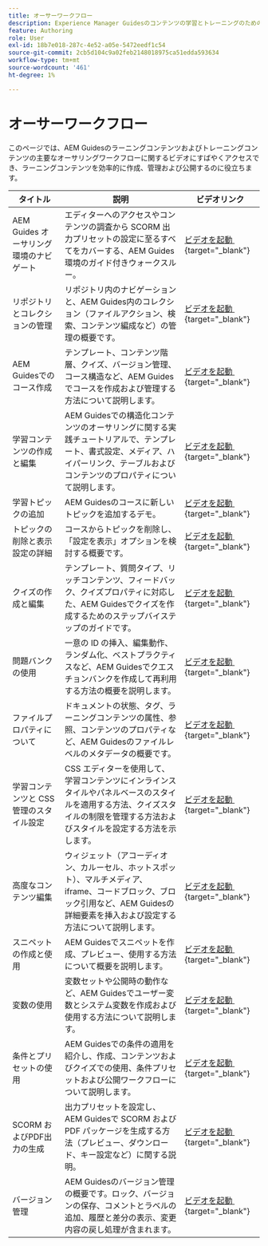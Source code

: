 ```yaml
---
title: オーサーワークフロー
description: Experience Manager Guidesのコンテンツの学習とトレーニングのためのオーサーワークフローについて説明します。
feature: Authoring
role: User
exl-id: 18b7e018-287c-4e52-a05e-5472eedf1c54
source-git-commit: 2cb5d104c9a02feb2148018975ca51edda593634
workflow-type: tm+mt
source-wordcount: '461'
ht-degree: 1%

---
```


# オーサーワークフロー

このページでは、AEM Guidesのラーニングコンテンツおよびトレーニングコンテンツの主要なオーサリングワークフローに関するビデオにすばやくアクセスでき、ラーニングコンテンツを効率的に作成、管理および公開するのに役立ちます。

| タイトル | 説明 | ビデオリンク |
|-------|-------------|------------|
| AEM Guides オーサリング環境のナビゲート | エディターへのアクセスやコンテンツの調査から SCORM 出力プリセットの設定に至るすべてをカバーする、AEM Guides環境のガイド付きウォークスルー。 | [&#x200B; ビデオを起動 &#x200B;](https://video.tv.adobe.com/v/3469540/aem-guides-learning-content){target="_blank"} |
| リポジトリとコレクションの管理 | リポジトリ内のナビゲーションと、AEM Guides内のコレクション（ファイルアクション、検索、コンテンツ編成など）の管理の概要です。 | [&#x200B; ビデオを起動 &#x200B;](https://video.tv.adobe.com/v/3469539/learning-content-aem-guides){target="_blank"} |
| AEM Guidesでのコース作成 | テンプレート、コンテンツ階層、クイズ、バージョン管理、コース構造など、AEM Guidesでコースを作成および管理する方法について説明します。 | [&#x200B; ビデオを起動 &#x200B;](https://video.tv.adobe.com/v/3469537/aem-guides-learning-content){target="_blank"} |
| 学習コンテンツの作成と編集 | AEM Guidesでの構造化コンテンツのオーサリングに関する実践チュートリアルで、テンプレート、書式設定、メディア、ハイパーリンク、テーブルおよびコンテンツのプロパティについて説明します。 | [&#x200B; ビデオを起動 &#x200B;](https://video.tv.adobe.com/v/3469535/learning-content-aem-guides){target="_blank"} |
| 学習トピックの追加 | AEM Guidesのコースに新しいトピックを追加するデモ。 | [&#x200B; ビデオを起動 &#x200B;](https://video.tv.adobe.com/v/3475211/learning-content-aem-guides){target="_blank"} |
| トピックの削除と表示設定の詳細 | コースからトピックを削除し、「設定を表示」オプションを検討する概要です。 | [&#x200B; ビデオを起動 &#x200B;](https://video.tv.adobe.com/v/3475210/learning-content-aem-guides){target="_blank"} |
| クイズの作成と編集 | テンプレート、質問タイプ、リッチコンテンツ、フィードバック、クイズプロパティに対応した、AEM Guidesでクイズを作成するためのステップバイステップのガイドです。 | [&#x200B; ビデオを起動 &#x200B;](https://video.tv.adobe.com/v/3475209/aem-guides-learning-content){target="_blank"} |
| 問題バンクの使用 | 一意の ID の挿入、編集動作、ランダム化、ベストプラクティスなど、AEM Guidesでクエスチョンバンクを作成して再利用する方法の概要を説明します。 | [&#x200B; ビデオを起動 &#x200B;](https://video.tv.adobe.com/v/3475212/learning-content-aem-guides){target="_blank"} |
| ファイルプロパティについて | ドキュメントの状態、タグ、ラーニングコンテンツの属性、参照、コンテンツのプロパティなど、AEM Guidesのファイルレベルのメタデータの概要です。 | [&#x200B; ビデオを起動 &#x200B;](https://video.tv.adobe.com/v/3469538/learning-content-aem-guides){target="_blank"} |
| 学習コンテンツと CSS 管理のスタイル設定 | CSS エディターを使用して、学習コンテンツにインラインスタイルやパネルベースのスタイルを適用する方法、クイズスタイルの制限を管理する方法およびスタイルを設定する方法を示します。 | [&#x200B; ビデオを起動 &#x200B;](https://video.tv.adobe.com/v/3469533/aem-guides-learning-content){target="_blank"} |
| 高度なコンテンツ編集 | ウィジェット（アコーディオン、カルーセル、ホットスポット）、マルチメディア、iframe、コードブロック、ブロック引用など、AEM Guidesの詳細要素を挿入および設定する方法について説明します。 | [&#x200B; ビデオを起動 &#x200B;](https://video.tv.adobe.com/v/3469531/learning-content-aem-guides){target="_blank"} |
| スニペットの作成と使用 | AEM Guidesでスニペットを作成、プレビュー、使用する方法について概要を説明します。 | [&#x200B; ビデオを起動 &#x200B;](https://video.tv.adobe.com/v/3469534/learning-content-aem-guides){target="_blank"} |
| 変数の使用 | 変数セットや公開時の動作など、AEM Guidesでユーザー変数とシステム変数を作成および使用する方法について説明します。 | [&#x200B; ビデオを起動 &#x200B;](https://video.tv.adobe.com/v/3469532/aem-guides-learning-content){target="_blank"} |
| 条件とプリセットの使用 | AEM Guidesでの条件の適用を紹介し、作成、コンテンツおよびクイズでの使用、条件プリセットおよび公開ワークフローについて説明します。 | [&#x200B; ビデオを起動 &#x200B;](https://video.tv.adobe.com/v/3469530/learning-content-aem-guides){target="_blank"} |
| SCORM およびPDF出力の生成 | 出力プリセットを設定し、AEM Guidesで SCORM およびPDF パッケージを生成する方法（プレビュー、ダウンロード、キー設定など）に関する説明。 | [&#x200B; ビデオを起動 &#x200B;](https://video.tv.adobe.com/v/3469529/aem-guides-learning-content){target="_blank"} |
| バージョン管理 | AEM Guidesのバージョン管理の概要です。ロック、バージョンの保存、コメントとラベルの追加、履歴と差分の表示、変更内容の戻し処理が含まれます。 | [&#x200B; ビデオを起動 &#x200B;](https://video.tv.adobe.com/v/3469536/aem-guides-learning-content){target="_blank"} |
